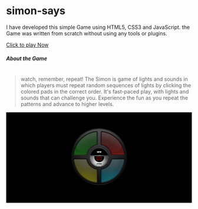 # simon-says
I have developed this simple Game using HTML5, CSS3 and JavaScript.
the Game was written from scratch without using any tools or plugins.

[Click to play Now](https://refatalsakka.github.io/simon-says/)


##### About the Game
#
>watch, remember, repeat! The Simon is game of lights and sounds in which players must repeat random sequences of lights by clicking the colored pads in the correct order. It's fast-paced play, with lights and sounds that can challenge you. Experience the fun as you repeat the patterns and advance to higher levels. 

![](https://github.com/refatalsakka/simon-says/blob/master/simon_says.JPG)
